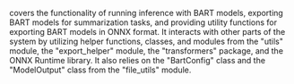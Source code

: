 covers the functionality of running inference with BART models, exporting BART models for summarization tasks, and providing utility functions for exporting BART models in ONNX format. It interacts with other parts of the system by utilizing helper functions, classes, and modules from the "utils" module, the "export_helper" module, the "transformers" package, and the ONNX Runtime library. It also relies on the "BartConfig" class and the "ModelOutput" class from the "file_utils" module.